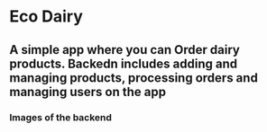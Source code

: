 # Eco Dairy

## A simple app where you can Order dairy products. Backedn includes adding and managing products, processing orders and managing users on the app

### Images of the backend


